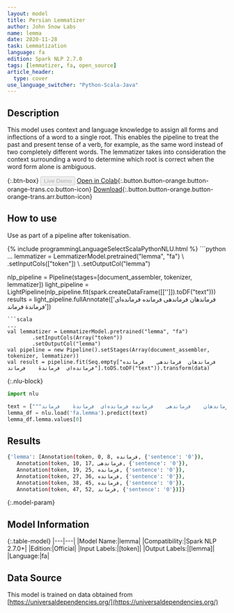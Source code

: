 ```yaml
---
layout: model
title: Persian Lemmatizer
author: John Snow Labs
name: lemma
date: 2020-11-28
task: Lemmatization
language: fa
edition: Spark NLP 2.7.0
tags: [lemmatizer, fa, open_source]
article_header:
  type: cover
use_language_switcher: "Python-Scala-Java"
---
```


## Description

This model uses context and language knowledge to assign all forms and inflections of a word to a single root. This enables the pipeline to treat the past and present tense of a verb, for example, as the same word instead of two completely different words. The lemmatizer takes into consideration the context surrounding a word to determine which root is correct when the word form alone is ambiguous.

{:.btn-box}
<button class="button button-orange" disabled>Live Demo</button>
[Open in Colab](https://colab.research.google.com/github/JohnSnowLabs/spark-nlp-workshop/blob/b2eb08610dd49d5b15077cc499a94b4ec1e8b861/jupyter/annotation/english/model-downloader/Create%20custom%20pipeline%20-%20NerDL.ipynb){:.button.button-orange.button-orange-trans.co.button-icon}
[Download](https://s3.amazonaws.com/auxdata.johnsnowlabs.com/public/models/lemma_fa_2.7.0_2.4_1606581127793.zip){:.button.button-orange.button-orange-trans.arr.button-icon}

## How to use

Use as part of a pipeline after tokenisation.

<div class="tabs-box" markdown="1">
{% include programmingLanguageSelectScalaPythonNLU.html %}
```python
...
lemmatizer = LemmatizerModel.pretrained("lemma", "fa") \
        .setInputCols(["token"]) \
        .setOutputCol("lemma")

nlp_pipeline = Pipeline(stages=[document_assembler, tokenizer, lemmatizer])
light_pipeline = LightPipeline(nlp_pipeline.fit(spark.createDataFrame([['']]).toDF("text")))
results = light_pipeline.fullAnnotate(['فرماندهان	فرماندهی	فرمانده	فرمانده‌ای	فرماندهٔ	فرماند'])
```
```scala
...
val lemmatizer = LemmatizerModel.pretrained("lemma", "fa")
        .setInputCols(Array("token"))
        .setOutputCol("lemma")
val pipeline = new Pipeline().setStages(Array(document_assembler, tokenizer, lemmatizer))
val result = pipeline.fit(Seq.empty["فرماندهان	فرماندهی	فرمانده	فرمانده‌ای	فرماندهٔ	فرماند"].toDS.toDF("text")).transform(data)
```

{:.nlu-block}
```python
import nlu

text = ["""فرماندهان	فرماندهی	فرمانده	فرمانده‌ای	فرماندهٔ	فرماند"""]
lemma_df = nlu.load('fa.lemma').predict(text)
lemma_df.lemma.values[0]
```

</div>

## Results

```bash
{'lemma': [Annotation(token, 0, 8, فرمانده, {'sentence': '0'}),
   Annotation(token, 10, 17, فرماندهی, {'sentence': '0'}),
   Annotation(token, 19, 25, فرمانده, {'sentence': '0'}),
   Annotation(token, 27, 36, فرمانده, {'sentence': '0'}),
   Annotation(token, 38, 45, فرمانده, {'sentence': '0'}),
   Annotation(token, 47, 52, فرماند, {'sentence': '0'})]}
```

{:.model-param}
## Model Information

{:.table-model}
|---|---|
|Model Name:|lemma|
|Compatibility:|Spark NLP 2.7.0+|
|Edition:|Official|
|Input Labels:|[token]|
|Output Labels:|[lemma]|
|Language:|fa|

## Data Source

This model is trained on data obtained from [https://universaldependencies.org/](https://universaldependencies.org/)